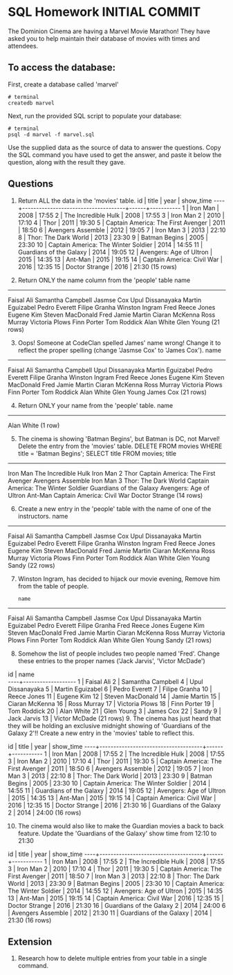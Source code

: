 # SQL Homework INITIAL COMMIT

The Dominion Cinema are having a Marvel Movie Marathon! They have asked you to help maintain their database of movies with times and attendees.

## To access the database:

First, create a database called 'marvel'
```
# terminal
createdb marvel
```

Next, run the provided SQL script to populate your database:
```
# terminal
psql -d marvel -f marvel.sql
```

Use the supplied data as the source of data to answer the questions.  Copy the SQL command you have used to get the answer, and paste it below the question, along with the result they gave.

## Questions

1. Return ALL the data in the 'movies' table.
 id |                title                | year | show_time 
----+-------------------------------------+------+-----------
  1 | Iron Man                            | 2008 | 17:55
  2 | The Incredible Hulk                 | 2008 | 17:55
  3 | Iron Man 2                          | 2010 | 17:10
  4 | Thor                                | 2011 | 19:30
  5 | Captain America: The First Avenger  | 2011 | 18:50
  6 | Avengers Assemble                   | 2012 | 19:05
  7 | Iron Man 3                          | 2013 | 22:10
  8 | Thor: The Dark World                | 2013 | 23:30
  9 | Batman Begins                       | 2005 | 23:30
 10 | Captain America: The Winter Soldier | 2014 | 14:55
 11 | Guardians of the Galaxy             | 2014 | 19:05
 12 | Avengers: Age of Ultron             | 2015 | 14:35
 13 | Ant-Man                             | 2015 | 19:15
 14 | Captain America: Civil War          | 2016 | 12:35
 15 | Doctor Strange                      | 2016 | 21:30
(15 rows)

2. Return ONLY the name column from the 'people' table
name        
-------------------
 Faisal Ali
 Samantha Campbell
 Jasmse Cox
 Upul Dissanayaka
 Martin Eguizabel
 Pedro Everett
 Filipe Granha
 Winston Ingram
 Fred
 Reece Jones
 Eugene Kim
 Steven MacDonald
 Fred
 Jamie Martin
 Ciaran McKenna
 Ross Murray
 Victoria Plows
 Finn Porter
 Tom Roddick
 Alan White
 Glen Young
(21 rows)

3. Oops! Someone at CodeClan spelled James' name wrong! Change it to reflect the proper spelling (change 'Jasmse Cox' to 'James Cox').
       name        
-------------------
 Faisal Ali
 Samantha Campbell
 Upul Dissanayaka
 Martin Eguizabel
 Pedro Everett
 Filipe Granha
 Winston Ingram
 Fred
 Reece Jones
 Eugene Kim
 Steven MacDonald
 Fred
 Jamie Martin
 Ciaran McKenna
 Ross Murray
 Victoria Plows
 Finn Porter
 Tom Roddick
 Alan White
 Glen Young
 James Cox
(21 rows)

4. Return ONLY your name from the 'people' table.
    name    
------------
 Alan White
(1 row)

5. The cinema is showing 'Batman Begins', but Batman is DC, not Marvel! Delete the entry from the 'movies' table.
DELETE FROM movies WHERE title = 'Batman Begins';
SELECT title FROM movies;
                title                
-------------------------------------
 Iron Man
 The Incredible Hulk
 Iron Man 2
 Thor
 Captain America: The First Avenger
 Avengers Assemble
 Iron Man 3
 Thor: The Dark World
 Captain America: The Winter Soldier
 Guardians of the Galaxy
 Avengers: Age of Ultron
 Ant-Man
 Captain America: Civil War
 Doctor Strange
(14 rows)

6. Create a new entry in the 'people' table with the name of one of the instructors.
       name        
-------------------
 Faisal Ali
 Samantha Campbell
 Jasmse Cox
 Upul Dissanayaka
 Martin Eguizabel
 Pedro Everett
 Filipe Granha
 Winston Ingram
 Fred
 Reece Jones
 Eugene Kim
 Steven MacDonald
 Fred
 Jamie Martin
 Ciaran McKenna
 Ross Murray
 Victoria Plows
 Finn Porter
 Tom Roddick
 Alan White
 Glen Young
 Sandy
(22 rows)

7. Winston Ingram, has decided to hijack our movie evening, Remove him from the table of people.

       name        
-------------------
 Faisal Ali
 Samantha Campbell
 Jasmse Cox
 Upul Dissanayaka
 Martin Eguizabel
 Pedro Everett
 Filipe Granha
 Fred
 Reece Jones
 Eugene Kim
 Steven MacDonald
 Fred
 Jamie Martin
 Ciaran McKenna
 Ross Murray
 Victoria Plows
 Finn Porter
 Tom Roddick
 Alan White
 Glen Young
 Sandy
(21 rows)

8. Somehow the list of people includes two people named 'Fred'. Change these entries to the proper names ('Jack Jarvis', 'Victor McDade')

 id |       name        
----+-------------------
  1 | Faisal Ali
  2 | Samantha Campbell
  4 | Upul Dissanayaka
  5 | Martin Eguizabel
  6 | Pedro Everett
  7 | Filipe Granha
 10 | Reece Jones
 11 | Eugene Kim
 12 | Steven MacDonald
 14 | Jamie Martin
 15 | Ciaran McKenna
 16 | Ross Murray
 17 | Victoria Plows
 18 | Finn Porter
 19 | Tom Roddick
 20 | Alan White
 21 | Glen Young
  3 | James Cox
 22 | Sandy
  9 | Jack Jarvis
 13 | Victor McDade
(21 rows)
9. The cinema has just heard that they will be holding an exclusive midnight showing of 'Guardians of the Galaxy 2'!! Create a new entry in the 'movies' table to reflect this.

 id |                title                | year | show_time 
----+-------------------------------------+------+-----------
  1 | Iron Man                            | 2008 | 17:55
  2 | The Incredible Hulk                 | 2008 | 17:55
  3 | Iron Man 2                          | 2010 | 17:10
  4 | Thor                                | 2011 | 19:30
  5 | Captain America: The First Avenger  | 2011 | 18:50
  6 | Avengers Assemble                   | 2012 | 19:05
  7 | Iron Man 3                          | 2013 | 22:10
  8 | Thor: The Dark World                | 2013 | 23:30
  9 | Batman Begins                       | 2005 | 23:30
 10 | Captain America: The Winter Soldier | 2014 | 14:55
 11 | Guardians of the Galaxy             | 2014 | 19:05
 12 | Avengers: Age of Ultron             | 2015 | 14:35
 13 | Ant-Man                             | 2015 | 19:15
 14 | Captain America: Civil War          | 2016 | 12:35
 15 | Doctor Strange                      | 2016 | 21:30
 16 | Guardians of the Galaxy 2           | 2014 | 24:00
(16 rows)

10. The cinema would also like to make the Guardian movies a back to back feature. Update the 'Guardians of the Galaxy' show time from 12:10 to 21:30

 id |                title                | year | show_time 
----+-------------------------------------+------+-----------
  1 | Iron Man                            | 2008 | 17:55
  2 | The Incredible Hulk                 | 2008 | 17:55
  3 | Iron Man 2                          | 2010 | 17:10
  4 | Thor                                | 2011 | 19:30
  5 | Captain America: The First Avenger  | 2011 | 18:50
  7 | Iron Man 3                          | 2013 | 22:10
  8 | Thor: The Dark World                | 2013 | 23:30
  9 | Batman Begins                       | 2005 | 23:30
 10 | Captain America: The Winter Soldier | 2014 | 14:55
 12 | Avengers: Age of Ultron             | 2015 | 14:35
 13 | Ant-Man                             | 2015 | 19:15
 14 | Captain America: Civil War          | 2016 | 12:35
 15 | Doctor Strange                      | 2016 | 21:30
 16 | Guardians of the Galaxy 2           | 2014 | 24:00
  6 | Avengers Assemble                   | 2012 | 21:30
 11 | Guardians of the Galaxy             | 2014 | 21:30
(16 rows)



## Extension

1. Research how to delete multiple entries from your table in a single command.
